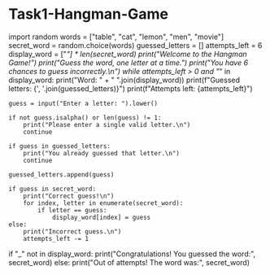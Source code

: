 # Task1-Hangman-Game
import random
words = ["table", "cat", "lemon", "men", "movie"]
secret_word = random.choice(words)
guessed_letters = []
attempts_left = 6
display_word = ["_"] * len(secret_word)
print("Welcome to the Hangman Game!")
print("Guess the word, one letter at a time.")
print("You have 6 chances to guess incorrectly.\n")
while attempts_left > 0 and "_" in display_word:
    print("Word: " + " ".join(display_word))
    print(f"Guessed letters: {', '.join(guessed_letters)}")
    print(f"Attempts left: {attempts_left}")

    guess = input("Enter a letter: ").lower()

    if not guess.isalpha() or len(guess) != 1:
        print("Please enter a single valid letter.\n")
        continue

    if guess in guessed_letters:
        print("You already guessed that letter.\n")
        continue

    guessed_letters.append(guess)

    if guess in secret_word:
        print("Correct guess!\n")
        for index, letter in enumerate(secret_word):
            if letter == guess:
                display_word[index] = guess
    else:
        print("Incorrect guess.\n")
        attempts_left -= 1
if "_" not in display_word:
    print("Congratulations! You guessed the word:", secret_word)
else:
    print("Out of attempts! The word was:", secret_word)
